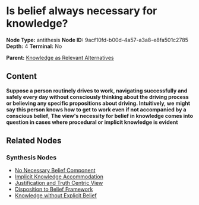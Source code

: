 # Is belief always necessary for knowledge?

**Node Type:** antithesis
**Node ID:** 9acf10fd-b00d-4a57-a3a8-e8fa501c2785
**Depth:** 4
**Terminal:** No

**Parent:** [Knowledge as Relevant Alternatives](knowledge-as-relevant-alternatives-synthesis-b9293860-093b-4f3b-ba11-8adb72c8bc15.md)

## Content

**Suppose a person routinely drives to work, navigating successfully and safely every day without consciously thinking about the driving process or believing any specific propositions about driving. Intuitively, we might say this person knows how to get to work even if not accompanied by a conscious belief**, **The view's necessity for belief in knowledge comes into question in cases where procedural or implicit knowledge is evident**

## Related Nodes

### Synthesis Nodes

- [No Necessary Belief Component](no-necessary-belief-component-synthesis-cc2e68b0-b4d9-4073-8543-00347cd1f7f5.md)
- [Implicit Knowledge Accommodation](implicit-knowledge-accommodation-synthesis-b4abcbd4-937e-4717-b8e9-fd8fb54472a8.md)
- [Justification and Truth Centric View](justification-and-truth-centric-view-synthesis-bfa41697-715b-40fb-970d-27d5c4934c69.md)
- [Disposition to Belief Framework](disposition-to-belief-framework-synthesis-ac775c9f-30e8-4f41-9c87-865e671fdfa6.md)
- [Knowledge without Explicit Belief](knowledge-without-explicit-belief-synthesis-d496e48b-7f9d-4a1c-9b3b-3e4f44745d03.md)
